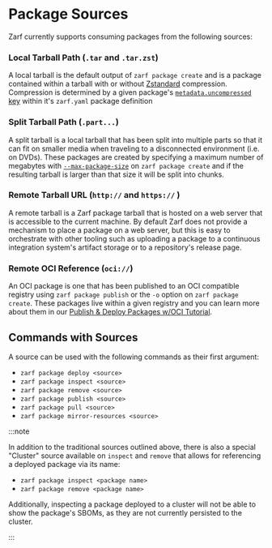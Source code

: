 # Package Sources

Zarf currently supports consuming packages from the following sources:

### Local Tarball Path (`.tar` and `.tar.zst`)

A local tarball is the default output of `zarf package create` and is a package contained within a tarball with or without [Zstandard](https://facebook.github.io/zstd/) compression.  Compression is determined by a given package's [`metadata.uncompressed` key](https://docs.zarf.dev/docs/create-a-zarf-package/zarf-schema#metadata) within it's `zarf.yaml` package definition

### Split Tarball Path (`.part...`)

A split tarball is a local tarball that has been split into multiple parts so that it can fit on smaller media when traveling to a disconnected environment (i.e. on DVDs).  These packages are created by specifying a maximum number of megabytes with [`--max-package-size`](../3-the-zarf-cli/100-cli-commands/zarf_package_create.md) on `zarf package create` and if the resulting tarball is larger than that size it will be split into chunks.

### Remote Tarball URL (`http://` and `https://` )

A remote tarball is a Zarf package tarball that is hosted on a web server that is accessible to the current machine.  By default Zarf does not provide a mechanism to place a package on a web server, but this is easy to orchestrate with other tooling such as uploading a package to a continuous integration system's artifact storage or to a repository's release page.

### Remote OCI Reference (`oci://`)

An OCI package is one that has been published to an OCI compatible registry using `zarf package publish` or the `-o` option on `zarf package create`.  These packages live within a given registry and you can learn more about them in our [Publish & Deploy Packages w/OCI Tutorial](../6-zarf-tutorials/7-publish-and-deploy.md).

## Commands with Sources

A source can be used with the following commands as their first argument:

- `zarf package deploy <source>`
- `zarf package inspect <source>`
- `zarf package remove <source>`
- `zarf package publish <source>`
- `zarf package pull <source>`
- `zarf package mirror-resources <source>`

:::note

In addition to the traditional sources outlined above, there is also a special "Cluster" source available on `inspect` and `remove` that allows for referencing a deployed package via its name:

- `zarf package inspect <package name>`
- `zarf package remove <package name>`

Additionally, inspecting a package deployed to a cluster will not be able to show the package's SBOMs, as they are not currently persisted to the cluster.

:::

